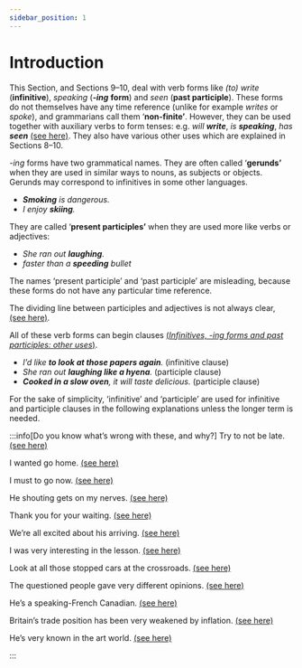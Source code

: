 ```yaml
---
sidebar_position: 1
---
```


# Introduction

This Section, and Sections 9–10, deal with verb forms like *(to) write* (**infinitive**), *speaking* (***\-ing*** **form**) and *seen* (**past participle**). These forms do not themselves have any time reference (unlike for example *writes* or *spoke*), and grammarians call them ‘**non-finite’**. However, they can be used together with auxiliary verbs to form tenses: e.g. *will **write***, *is **speaking***, *has **seen*** [(see here)](./../verbs/verb-verb-auxiliary-verbs). They also have various other uses which are explained in Sections 8–10.

*\-ing* forms have two grammatical names. They are often called ‘**gerunds’** when they are used in similar ways to nouns, as subjects or objects. Gerunds may correspond to infinitives in some other languages.

- ***Smoking** is dangerous.*
- *I enjoy **skiing**.*

They are called ‘**present participles’** when they are used more like verbs or adjectives:

- *She ran out **laughing**.*
- *faster than a **speeding** bullet*

The names ‘present participle’ and ‘past participle’ are misleading, because these forms do not have any particular time reference.

The dividing line between participles and adjectives is not always clear, [(see here)](./participles-ing-and-ed-forms-used-like-adjectives).

All of these verb forms can begin clauses [(*Infinitives, -ing forms and past participles: other uses*)](../infinitives-ing-forms-and-past-participles-other-uses/infinitives-ing-forms-and-past-participles-other-uses-introduction).

- *I’d like **to look at those papers again**.* (infinitive clause)
- *She ran out **laughing like a hyena**.* (participle clause)
- ***Cooked in a slow oven**, it will taste delicious.* (participle clause)

For the sake of simplicity, ‘infinitive’ and ‘participle’ are used for infinitive and participle clauses in the following explanations unless the longer term is needed.

:::info[Do you know what’s wrong with these, and why?]
Try to not be late. [(see here)](./infinitives-forms#negative-forms-try-not-to-be-late)

I wanted go home. [(see here)](./infinitives-forms#to)

I must to go now. [(see here)](./infinitives-without-to-i-saw-you-come-in#after-modal-auxiliary-verbs)

He shouting gets on my nerves. [(see here)](./ing-form-as-subject-object-or-complement#the-opening-of-parliament-my-smoking)

Thank you for your waiting. [(see here)](./ing-form-as-subject-object-or-complement#the-opening-of-parliament-my-smoking)

We’re all excited about his arriving. [(see here)](./ing-form-as-subject-object-or-complement#nouns-and-ing-forms)

I was very interesting in the lesson. [(see here)](./participles-ing-and-ed-forms-used-like-adjectives#participles-and-adjectives-interested-and-interesting-etc)

Look at all those stopped cars at the crossroads. [(see here)](./participles-ing-and-ed-forms-used-like-adjectives#active-past-participles-a-fallen-leaf-advanced-students)

The questioned people gave very different opinions. [(see here)](./participles-ing-and-ed-forms-used-like-adjectives#after-nouns-the-people-questioned)

He’s a speaking-French Canadian. [(see here)](./participles-ing-and-ed-forms-used-like-adjectives#compound-structures-english-speaking-canadians)

Britain’s trade position has been very weakened by inflation. [(see here)](./participles-ing-and-ed-forms-used-like-adjectives#much-admired-very-frightened)

He’s very known in the art world. [(see here)](./participles-ing-and-ed-forms-used-like-adjectives#much-admired-very-frightened)

:::
